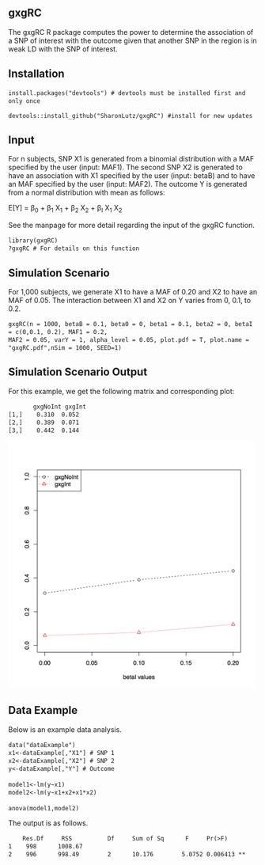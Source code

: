 ## gxgRC
The gxgRC R package computes the power to determine the association of a SNP of interest with the outcome given that another SNP in the region is in weak LD with the SNP of interest.

## Installation
```
install.packages("devtools") # devtools must be installed first and only once
```

```
devtools::install_github("SharonLutz/gxgRC") #install for new updates
```

## Input
For n subjects, SNP X1 is generated from a binomial distribution with a MAF specified by the user (input: MAF1). The second SNP X2 is generated to have an association with X1 specified by the user (input: betaB) and to have an MAF specified by the user (input: MAF2). The outcome Y is generated from a normal distribution with mean as follows:

E\[Y\] = &beta;<sub>0</sub> + &beta;<sub>1</sub> X<sub>1</sub> + &beta;<sub>2</sub> X<sub>2</sub> + &beta;<sub>I</sub> X<sub>1</sub> X<sub>2</sub>   

See the manpage for more detail regarding the input of the gxgRC function.

```
library(gxgRC)
?gxgRC # For details on this function
```

## Simulation Scenario
For 1,000 subjects, we generate X1 to have a MAF of 0.20 and X2 to have an MAF of 0.05. The interaction between X1 and X2 on Y varies from 0, 0.1, to 0.2.

```
gxgRC(n = 1000, betaB = 0.1, beta0 = 0, beta1 = 0.1, beta2 = 0, betaI = c(0,0.1, 0.2), MAF1 = 0.2, 
MAF2 = 0.05, varY = 1, alpha_level = 0.05, plot.pdf = T, plot.name = "gxgRC.pdf",nSim = 1000, SEED=1)
```

## Simulation Scenario Output
For this example, we get the following matrix and corresponding plot:

```
       gxgNoInt gxgInt
[1,]    0.310  0.052
[2,]    0.389  0.071
[3,]    0.442  0.144
```
<img src="https://github.com/SharonLutz/gxgRC/blob/master/gxgRC.png" width="500">

## Data Example
Below is an example data analysis.

```
data("dataExample")
x1<-dataExample[,"X1"] # SNP 1
x2<-dataExample[,"X2"] # SNP 2
y<-dataExample[,"Y"] # Outcome

model1<-lm(y~x1)
model2<-lm(y~x1+x2+x1*x2)

anova(model1,model2)
```

The output is as follows.

```
    Res.Df     RSS          Df     Sum of Sq      F     Pr(>F)   
1    998      1008.67                                
2    996      998.49        2      10.176        5.0752 0.006413 **
```
